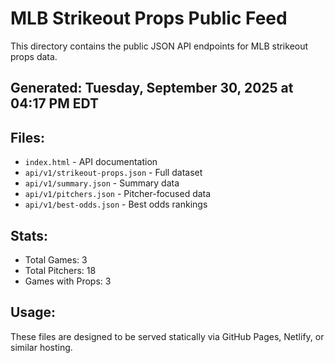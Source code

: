 # MLB Strikeout Props Public Feed

This directory contains the public JSON API endpoints for MLB strikeout props data.

## Generated: Tuesday, September 30, 2025 at 04:17 PM EDT

## Files:
- `index.html` - API documentation
- `api/v1/strikeout-props.json` - Full dataset
- `api/v1/summary.json` - Summary data
- `api/v1/pitchers.json` - Pitcher-focused data  
- `api/v1/best-odds.json` - Best odds rankings

## Stats:
- Total Games: 3
- Total Pitchers: 18
- Games with Props: 3

## Usage:
These files are designed to be served statically via GitHub Pages, Netlify, or similar hosting.
